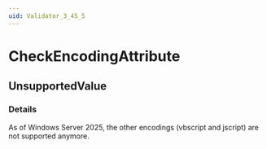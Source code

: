 ```yaml
---
uid: Validator_3_45_5
---
```


# CheckEncodingAttribute

## UnsupportedValue

<!-- Description, Properties, ... sections are auto-generated. -->
<!-- REPLACE ME AUTO-GENERATION -->

### Details

As of Windows Server 2025, the other encodings (vbscript and jscript) are not supported anymore.

<!-- Uncomment to add example code -->
<!--### Example code-->

